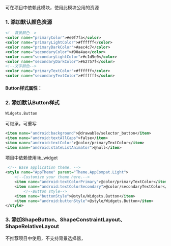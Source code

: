 可在项目中依赖此模块，使用此模块公用的资源

### 1. 添加默认颜色资源

```xml
<!--背景颜色-->
<color name="primaryColor">#e0f7fa</color>
<color name="primaryLightColor">#ffffff</color>
<color name="primaryDarkColor">#aec4c7</color>
<color name="secondaryColor">#90a4ae</color>
<color name="secondaryLightColor">#c1d5e0</color>
<color name="secondaryDarkColor">#62757f</color>
<!--文字颜色-->
<color name="primaryTextColor">#ffffff</color>
<color name="secondaryTextColor">#ffffff</color>
```



#### Button样式属性：

### 2. 添加默认Button样式

```
Widgets.Button
```

可继承，可重写

```xml
<item name="android:background">@drawable/selector_button</item>
<item name="android:textAllCaps">false</item>
<item name="android:textColor">@color/primaryTextColor</item>
<item name="android:stateListAnimator">@null</item>
```

项目中依赖使用lib_widget

```xml
 <!-- Base application theme. -->
<style name="AppTheme" parent="Theme.AppCompat.Light">
    <!--Customize your theme here.-->
    <item name="android:textColorPrimary">@color/primaryTextColor</item>
    <item name="android:textColorSecondary">@color/secondaryTextColor</item>
		<!--Button style-->
    <item name="buttonStyle">@style/Widgets.Button</item>
    <item name="android:buttonStyle">@style/Widgets.Button</item>
</style>
```



### 3. 添加ShapeButton、ShapeConstraintLayout、ShapeRelativeLayout
不推荐项目中使用，不支持背景选择器，